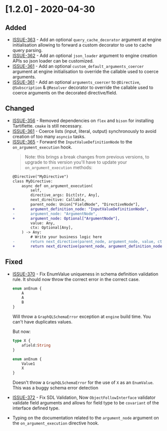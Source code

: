 # [1.2.0] - 2020-04-30

## Added

- [ISSUE-363](https://github.com/dailymotion/tartiflette/issues/363) - Add an optional `query_cache_decorator` argument at engine initialisation allowing to forward a custom decorator to use to cache query parsing.
- [ISSUE-362](https://github.com/dailymotion/tartiflette/issues/362) - Add an optional `json_loader` argument to engine creation APIs so json loader can be customized.
- [ISSUE-361](https://github.com/dailymotion/tartiflette/issues/361) - Add an optional `custom_default_arguments_coercer` argument at engine initialisation to override the callable used to coerce arguments.
- [ISSUE-361](https://github.com/dailymotion/tartiflette/issues/361) - Add an optional `arguments_coercer` to `@Directive`, `@Subscription` & `@Resolver` decorator to override the callable used to coerce arguments on the decorated directive/field.

## Changed

- [ISSUE-356](https://github.com/dailymotion/tartiflette/issues/362) - Removed dependencies on `flex` and `bison` for installing Tartiflette. `cmake` is still necessary.
- [ISSUE-361](https://github.com/dailymotion/tartiflette/issues/361) - Coerce lists (input, literal, output) synchronously to avoid creation of too many `asyncio` tasks.
- [ISSUE-365](https://github.com/dailymotion/tartiflette/issues/365) - Forward the `InputValueDefinitionNode` to the `on_argument_execution` hook.
  > Note: this brings a break changes from previous versions, to upgrade to
  > this version you'll have to update your `on_argument_execution` methods:
  ````patch
  @Directive("MyDirective")
  class MyDirective:
      async def on_argument_execution(
          self,
          directive_args: Dict[str, Any],
          next_directive: Callable,
          parent_node: Union["FieldNode", "DirectiveNode"],
  +       argument_definition_node: "InputValueDefinitionNode",
  -       argument_node: "ArgumentNode",
  +       argument_node: Optional["ArgumentNode"],
          value: Any,
          ctx: Optional[Any],
      ) -> Any:
          # Write your business logic here
  -       return next_directive(parent_node, argument_node, value, ctx)
  +       return next_directive(parent_node, argument_definition_node, argument_node, value, ctx)
  ````

## Fixed

- [ISSUE-370](https://github.com/dailymotion/tartiflette/issues/370) - Fix EnumValue uniqueness in schema definition validation rule. It should now throw the correct error in the correct case.

    ```graphql
    enum anEnum {
        A
        A
        B
    }
    ```

    Will throw a `GraphQLSchemaError` exception at `engine` build time. You can't have duplicates values.

    But now:
    ```graphql
    type X {
        afield:String
    }

    enum anEnum {
        Value1
        X
    }
    ```
    Doesn't throw a `GraphQLSchemaError` for the use of `X` as an `EnumValue`. This was a buggy schema error detection
- [ISSUE-372](https://github.com/dailymotion/tartiflette/issues/372) - Fix SDL Validation, Now `ObjectFollowInterface` validator validate field arguments and allows for field type to be `covariant` of the interface defined type.
- Typing on the documentation related to the `argument_node` argument on the `on_argument_execution` directive hook.
